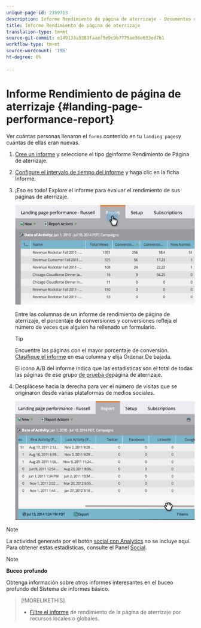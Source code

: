 ```yaml
---
unique-page-id: 2359713
description: Informe Rendimiento de página de aterrizaje - Documentos de marketing - Documentación del producto
title: Informe Rendimiento de página de aterrizaje
translation-type: tm+mt
source-git-commit: e149133a5383faaef5e9c9b7775ae36e633ed7b1
workflow-type: tm+mt
source-wordcount: '196'
ht-degree: 0%

---
```



# Informe Rendimiento de página de aterrizaje {#landing-page-performance-report}

Ver cuántas personas llenaron el `forms` contenido en tu `landing pages`y cuántas de ellas eran nuevas.

1. [Cree un informe](../../../../product-docs/reporting/basic-reporting/creating-reports/create-a-report-in-a-program.md) y seleccione el tipo [de](../../../../product-docs/reporting/basic-reporting/report-types/report-type-overview.md)informe Rendimiento de Página de aterrizaje.
1. [Configure el intervalo de tiempo del informe](../../../../product-docs/reporting/basic-reporting/editing-reports/change-a-report-time-frame.md) y haga clic en la ficha Informe.
1. ¡Eso es todo! Explore el informe para evaluar el rendimiento de sus páginas de aterrizaje.

   ![](assets/image2014-9-16-15-3a53-3a33.png)

   Entre las columnas de un informe de rendimiento de página de aterrizaje, el porcentaje de conversiones y conversiones refleja el número de veces que alguien ha rellenado un formulario.

   >[!TIP]
   >
   >Encuentre las páginas con el mayor porcentaje de conversión. [Clasifique el informe](../../../../product-docs/reporting/basic-reporting/editing-reports/sort-report-on-columns.md) en esa columna y elija Ordenar De bajada.

   El icono A/B del informe indica que las estadísticas son el total de todas las páginas de ese grupo [de prueba de](landing-page-test-groups.md)página de aterrizaje.

1. Desplácese hacia la derecha para ver el número de visitas que se originaron desde varias plataformas de medios sociales.

   ![](assets/image2014-9-16-15-3a54-3a27.png)

>[!NOTE]
>
>La actividad generada por el botón [social con Analytics](../../../../product-docs/demand-generation/landing-pages/free-form-landing-pages/add-a-social-button-to-a-free-form-landing-page.md) no se incluye aquí. Para obtener estas estadísticas, consulte el Panel [Social](../../../../product-docs/demand-generation/social/social-functions/view-social-performance.md).

>[!NOTE]
>
>**Buceo profundo**
>
>Obtenga información sobre otros informes interesantes en el buceo profundo del Sistema de informes [](http://docs.marketo.com/display/docs/basic+reporting) básico.

>[!MORELIKETHIS]
>
>* [Filtre el informe](../../../../product-docs/demand-generation/landing-pages/landing-page-actions/filter-a-landing-page-performance-report.md) de rendimiento de la página de aterrizaje por recursos locales o globales.

>



